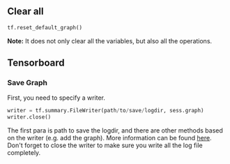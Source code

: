 ## Clear all

```python
tf.reset_default_graph()
```
**Note:** It does not only clear all the variables, but also all the operations.

## Tensorboard
### Save Graph
First, you need to specify a writer.
```python
writer = tf.summary.FileWriter(path/to/save/logdir, sess.graph)
writer.close()
```
 The first para is path to save the logdir, and there are other methods based on the writer (e.g. add the graph). More information can be found [here](https://www.tensorflow.org/api_docs/python/tf/summary/FileWriter). Don't forget to close the writer to make sure you write all the log file completely.
